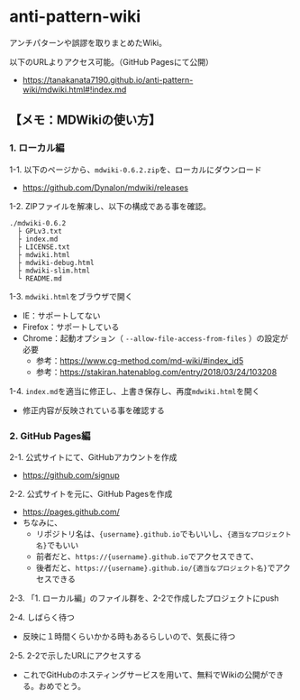 
# anti-pattern-wiki

アンチパターンや誤謬を取りまとめたWiki。

以下のURLよりアクセス可能。（GitHub Pagesにて公開）

- https://tanakanata7190.github.io/anti-pattern-wiki/mdwiki.html#!index.md


## 【メモ：MDWikiの使い方】

### 1. ローカル編

1-1. 以下のページから、`mdwiki-0.6.2.zip`を、ローカルにダウンロード

- https://github.com/Dynalon/mdwiki/releases

1-2. ZIPファイルを解凍し、以下の構成である事を確認。

```
./mdwiki-0.6.2
  ├ GPLv3.txt
  ├ index.md
  ├ LICENSE.txt
  ├ mdwiki.html
  ├ mdwiki-debug.html
  ├ mdwiki-slim.html
  └ README.md
```

1-3. `mdwiki.html`をブラウザで開く

- IE：サポートしてない
- Firefox：サポートしている
- Chrome：起動オプション（ `--allow-file-access-from-files` ）の設定が必要
    - 参考：https://www.cg-method.com/md-wiki/#index_id5
    - 参考：https://stakiran.hatenablog.com/entry/2018/03/24/103208

1-4. `index.md`を適当に修正し、上書き保存し、再度`mdwiki.html`を開く

- 修正内容が反映されている事を確認する


### 2. GitHub Pages編

2-1. 公式サイトにて、GitHubアカウントを作成

- https://github.com/signup

2-2. 公式サイトを元に、GitHub Pagesを作成

- https://pages.github.com/
- ちなみに、
    - リポジトリ名は、`{username}.github.io`でもいいし、`{適当なプロジェクト名}`でもいい
    - 前者だと、`https://{username}.github.io`でアクセスできて、
    - 後者だと、`https://{username}.github.io/{適当なプロジェクト名}`でアクセスできる

2-3. 「1. ローカル編」のファイル群を、2-2で作成したプロジェクトにpush

2-4. しばらく待つ

- 反映に１時間くらいかかる時もあるらしいので、気長に待つ

2-5. 2-2で示したURLにアクセスする

- これでGitHubのホスティングサービスを用いて、無料でWikiの公開ができる。おめでとう。
